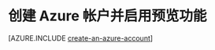 <properties
    pageTitle="Azure Node.js 开发人员中心 - 教程 - 创建帐户"
    description="Azure Node.js 开发人员中心 - 教程 - 创建 Azure 帐户"
    services=""
    documentationCenter="nodejs"
    authors="cephalin"
    manager="wpickett"
    editor="jimbe"/>

<tags
    ms.service="multiple"
    ms.date="06/03/2015"
    wacn.date=""/>

# 创建 Azure 帐户并启用预览功能

[AZURE.INCLUDE [create-an-azure-account](../includes/create-an-azure-account.md)]

<!---HONumber=71-->
